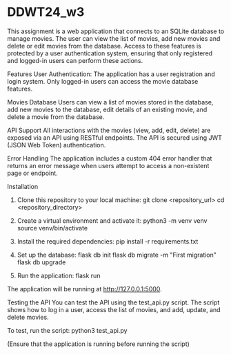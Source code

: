 # DDWT24_w3

This assignment is a web application that connects to an SQLite database to manage movies. The user can view the list of movies, add new movies and delete or edit movies from the database. Access to these features is protected by a user authentication system, ensuring that only registered and logged-in users can perform these actions.

Features
User Authentication: The application has a user registration and login system. Only logged-in users can access the movie database features.

Movies Database
Users can view a list of movies stored in the database,
add new movies to the database,
edit details of an existing movie,
and delete a movie from the database.

API Support
All interactions with the movies (view, add, edit, delete) are exposed via an API using RESTful endpoints. The API is secured using JWT (JSON Web Token) authentication.

Error Handling
The application includes a custom 404 error handler that returns an error message when users attempt to access a non-existent page or endpoint.

Installation
1. Clone this repository to your local machine:
git clone <repository_url>
cd <repository_directory>

2. Create a virtual environment and activate it:
python3 -m venv venv
source venv/bin/activate

3. Install the required dependencies:
pip install -r requirements.txt

4. Set up the database:
flask db init
flask db migrate -m "First migration"
flask db upgrade

5. Run the application:
flask run

The application will be running at http://127.0.0.1:5000.

Testing the API
You can test the API using the test_api.py script. The script shows how to log in a user, access the list of movies, and add, update, and delete movies.

To test, run the script:
python3 test_api.py

(Ensure that the application is running before running the script)

